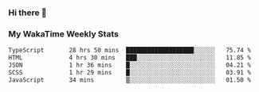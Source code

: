 ### Hi there 👋

<!--
**royschrauwen/royschrauwen** is a ✨ _special_ ✨ repository because its `README.md` (this file) appears on your GitHub profile.

Here are some ideas to get you started:

- 🔭 I’m currently working on ...
- 🌱 I’m currently learning ...
- 👯 I’m looking to collaborate on ...
- 🤔 I’m looking for help with ...
- 💬 Ask me about ...
- 📫 How to reach me: ...
- 😄 Pronouns: ...
- ⚡ Fun fact: ...
-->


### My WakaTime Weekly Stats
<!--START_SECTION:waka-->

```txt
TypeScript       28 hrs 50 mins  ███████████████████░░░░░░   75.74 %
HTML             4 hrs 30 mins   ███░░░░░░░░░░░░░░░░░░░░░░   11.85 %
JSON             1 hr 36 mins    █░░░░░░░░░░░░░░░░░░░░░░░░   04.21 %
SCSS             1 hr 29 mins    █░░░░░░░░░░░░░░░░░░░░░░░░   03.91 %
JavaScript       34 mins         ▒░░░░░░░░░░░░░░░░░░░░░░░░   01.50 %
```

<!--END_SECTION:waka-->
